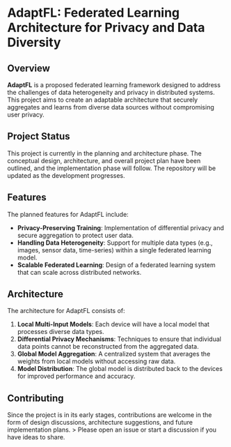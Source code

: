 # AdaptFL: Federated Learning Architecture for Privacy and Data Diversity

## Overview

**AdaptFL** is a proposed federated learning framework designed to address the challenges of data heterogeneity and privacy in distributed systems. This project aims to create an adaptable architecture that securely aggregates and learns from diverse data sources without compromising user privacy.

## Project Status

This project is currently in the planning and architecture phase. The conceptual design, architecture, and overall project plan have been outlined, and the implementation phase will follow. The repository will be updated as the development progresses.

## Features

The planned features for AdaptFL include:

- **Privacy-Preserving Training**: Implementation of differential privacy and secure aggregation to protect user data.
- **Handling Data Heterogeneity**: Support for multiple data types (e.g., images, sensor data, time-series) within a single federated learning model.
- **Scalable Federated Learning**: Design of a federated learning system that can scale across distributed networks.

## Architecture

The architecture for AdaptFL consists of:

1. **Local Multi-Input Models**: Each device will have a local model that processes diverse data types.
2. **Differential Privacy Mechanisms**: Techniques to ensure that individual data points cannot be reconstructed from the aggregated data.
3. **Global Model Aggregation**: A centralized system that averages the weights from local models without accessing raw data.
4. **Model Distribution**: The global model is distributed back to the devices for improved performance and accuracy.

## Contributing
Since the project is in its early stages, contributions are welcome in the form of design discussions, architecture suggestions, and future implementation plans. > Please open an issue or start a discussion if you have ideas to share.